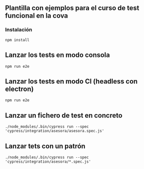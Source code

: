 ## Plantilla con ejemplos para el curso de test funcional en la cova

### Instalación

`npm install`


## Lanzar los tests en modo consola

`npm run e2e`

## Lanzar los tests en modo CI (headless con electron)

`npm run e2e`

## Lanzar un fichero de test en concreto

`./node_modules/.bin/cypress run --spec 'cypress/integration/asesora/asesora.spec.js'`

## Lanzar tets con un patrón

`./node_modules/.bin/cypress run --spec 'cypress/integration/asesora/*.spec.js'`


